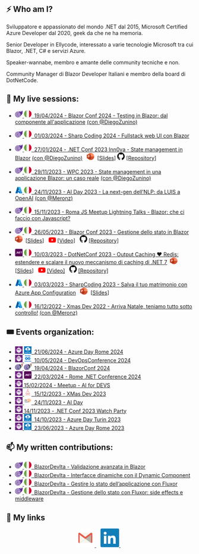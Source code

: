 ## ⚡ Who am I?

Sviluppatore e appassionato del mondo .NET dal 2015, Microsoft Certified Azure Developer dal 2020, geek da che ne ha memoria. 

Senior Developer in Ellycode, interessato a varie tecnologie Microsoft tra cui Blazor, .NET, C# e servizi Azure. 

Speaker-wannabe, membro e amante delle community tecniche e non.

Community Manager di Blazor Developer Italiani e membro della board di DotNetCode.

## 💬 My live sessions:

- [<img width="20" src="https://raw.githubusercontent.com/fabio-sp/fabio-sp/main/images/blazor.png">&nbsp;<img width="20" src="https://raw.githubusercontent.com/fabio-sp/fabio-sp/main/images/ita_flag.png">&nbsp;&nbsp;19/04/2024 - Blazor Conf 2024 - Testing in Blazor: dal componente all'applicazione](https://blazorconf.it) [(con @DiegoZunino)](https://github.com/DiegoZunino) &nbsp;
- [<img width="20" src="https://raw.githubusercontent.com/fabio-sp/fabio-sp/main/images/blazor.png">&nbsp;<img width="20" src="https://raw.githubusercontent.com/fabio-sp/fabio-sp/main/images/ita_flag.png">&nbsp;&nbsp;01/03/2024 - Sharp Coding 2024 - Fullstack web UI con Blazor](https://conf.sharpcoding.it/program)
- [<img width="20" src="https://raw.githubusercontent.com/fabio-sp/fabio-sp/main/images/blazor.png">&nbsp;<img width="20" src="https://raw.githubusercontent.com/fabio-sp/fabio-sp/main/images/ita_flag.png">&nbsp;&nbsp;27/01/2024 - .NET Conf 2023 Inn0va - State management in Blazor](https://netconf2023.1nn0va.it/agenda.html) [(con @DiegoZunino)](https://github.com/DiegoZunino) &nbsp; <img width="20" src="https://raw.githubusercontent.com/fabio-sp/fabio-sp/main/images/powerpoint.png">&nbsp; [[Slides](https://github.com/fabio-sp/StateManagement.Demo/blob/master/NetConf2023_1nn0va_StateManagementBlazor.pdf)] <img width="20" src="https://raw.githubusercontent.com/fabio-sp/fabio-sp/main/images/github.svg"> [[Repository]](https://github.com/fabio-sp/StateManagement.Demo)

- [<img width="20" src="https://raw.githubusercontent.com/fabio-sp/fabio-sp/main/images/blazor.png">&nbsp;<img width="20" src="https://raw.githubusercontent.com/fabio-sp/fabio-sp/main/images/ita_flag.png">&nbsp;&nbsp;29/11/2023 - WPC 2023 - State management in una applicazione Blazor: un caso reale](https://www.wpc.education/agenda) [(con @DiegoZunino)](https://github.com/DiegoZunino)
- [<img width="20" src="https://raw.githubusercontent.com/fabio-sp/fabio-sp/main/images/azure.png">&nbsp;<img width="20" src="https://raw.githubusercontent.com/fabio-sp/fabio-sp/main/images/ita_flag.png">&nbsp;&nbsp;24/11/2023 - AI Day 2023 - La next-gen dell’NLP: da LUIS a OpenAI](https://youtu.be/Zx10roym5lA?t=23064) [(con @Meronz)](https://github.com/meronz)
- [<img width="20" src="https://raw.githubusercontent.com/fabio-sp/fabio-sp/main/images/blazor.png">&nbsp;<img width="20" src="https://raw.githubusercontent.com/fabio-sp/fabio-sp/main/images/ita_flag.png">&nbsp;&nbsp;15/11/2023 - Roma JS Meetup Lightning Talks - Blazor: che ci faccio con Javascript?](https://www.linkedin.com/posts/romajs_lightning-talk-per-il-meetup-di-questo-mese-activity-7129810272914919424-enFe)
- [<img width="20" src="https://raw.githubusercontent.com/fabio-sp/fabio-sp/main/images/blazor.png">&nbsp;<img width="20" src="https://raw.githubusercontent.com/fabio-sp/fabio-sp/main/images/ita_flag.png">&nbsp;&nbsp;26/05/2023 - Blazor Conf 2023 - Gestione dello stato in Blazor](https://blazorconf.it/)&nbsp; <img width="20" src="https://raw.githubusercontent.com/fabio-sp/fabio-sp/main/images/powerpoint.png">&nbsp; [[Slides](https://github.com/fabio-sp/BlazorConf.StateManagement.Demo/blob/master/Deck_Blazor_State_Management.pptx)] &nbsp; <img width="20" src="https://raw.githubusercontent.com/fabio-sp/fabio-sp/main/images/youtube.png"> [[Video]](https://www.youtube.com/watch?v=s9bxO5fHDsc) &nbsp; <img width="20" src="https://raw.githubusercontent.com/fabio-sp/fabio-sp/main/images/github.svg"> [[Repository]](https://github.com/fabio-sp/BlazorConf.StateManagement.Demo)
- [<img width="20" src="https://raw.githubusercontent.com/fabio-sp/fabio-sp/main/images/dot-net.png">&nbsp;<img width="20" src="https://raw.githubusercontent.com/fabio-sp/fabio-sp/main/images/ita_flag.png">&nbsp;&nbsp;10/03/2023 - DotNetConf 2023 - Output Caching ❤️ Redis: estendere e scalare il nuovo meccanismo di caching di .NET 7](https://www.dotnetconf.it/)&nbsp; <img width="20" src="https://raw.githubusercontent.com/fabio-sp/fabio-sp/main/images/powerpoint.png">&nbsp; [[Slides](conferences/20230310_DotNetConf2023/Deck_Output_Caching_Loves_Redis.pptx)] &nbsp; <img width="20" src="https://raw.githubusercontent.com/fabio-sp/fabio-sp/main/images/youtube.png"> [[Video]](https://youtu.be/Mrk-TS2NCqs?t=27314) &nbsp; <img width="20" src="https://raw.githubusercontent.com/fabio-sp/fabio-sp/main/images/github.svg"> [[Repository]](https://github.com/fabio-sp/RedisOutputCacheDemo)
- [<img width="20" src="https://raw.githubusercontent.com/fabio-sp/fabio-sp/main/images/azure.png">&nbsp;<img width="20" src="https://raw.githubusercontent.com/fabio-sp/fabio-sp/main/images/ita_flag.png">&nbsp;&nbsp;03/03/2023 - SharpCoding 2023 - Salva il tuo matrimonio con Azure App Configuration](https://conf.sharpcoding.it/) &nbsp; <img width="20" src="https://raw.githubusercontent.com/fabio-sp/fabio-sp/main/images/powerpoint.png">&nbsp; [[Slides](conferences/20230303_SharpCoding2023/Deck_Azure_App_Configuration.pptx)]
- [<img width="20" src="https://raw.githubusercontent.com/fabio-sp/fabio-sp/main/images/azure.png">&nbsp;<img width="20" src="https://raw.githubusercontent.com/fabio-sp/fabio-sp/main/images/ita_flag.png">&nbsp;&nbsp;16/12/2022 - Xmas Dev 2022 - Arriva Natale, teniamo tutto sotto controllo!](https://youtu.be/U-elMombZo4?t=2484) [(con @Meronz)](https://github.com/meronz)

## 🎟️ Events organization:
- [<img width="20" src="https://raw.githubusercontent.com/fabio-sp/fabio-sp/main/images/dotnetcode.png">&nbsp;<img width="20" src="https://raw.githubusercontent.com/fabio-sp/fabio-sp/main/images/azureday.png">&nbsp;&nbsp;21/06/2024 - Azure Day Rome 2024](https://azureday.it/)
- [<img width="20" src="https://raw.githubusercontent.com/fabio-sp/fabio-sp/main/images/dotnetcode.png">&nbsp;<img width="20" src="https://raw.githubusercontent.com/fabio-sp/fabio-sp/main/images/devopsconf.png">&nbsp;&nbsp;10/05/2024 - DevOpsConference 2024](https://devopsconf.dotnetdev.it)
- [<img width="20" src="https://raw.githubusercontent.com/fabio-sp/fabio-sp/main/images/blazordevita.png">&nbsp;<img width="20" src="https://raw.githubusercontent.com/fabio-sp/fabio-sp/main/images/blazordevita.png">&nbsp;&nbsp;19/04/2024 - BlazorConf 2024](https://blazorconf.it/)
- [<img width="20" src="https://raw.githubusercontent.com/fabio-sp/fabio-sp/main/images/dotnetcode.png">&nbsp;<img width="20" src="https://raw.githubusercontent.com/fabio-sp/fabio-sp/main/images/dotnetconf.png">&nbsp;&nbsp;22/03/2024 - Rome .NET Conference 2024](https://dotnetconf.it)
- [<img width="20" src="https://raw.githubusercontent.com/fabio-sp/fabio-sp/main/images/dotnetcode.png">&nbsp;15/02/2024 - Meetup - AI for DEVS](https://www.eventbrite.it/e/biglietti-meetup-ai-for-devs-from-intellisense-to-suggestions-with-github-copilot-810044634307?aff=oddtdtcreator)
- [<img width="20" src="https://raw.githubusercontent.com/fabio-sp/fabio-sp/main/images/dotnetcode.png">&nbsp;<img width="20" src="https://raw.githubusercontent.com/fabio-sp/fabio-sp/main/images/xmasdev.png">&nbsp;&nbsp;15/12/2023 - XMas Dev 2023](https://xmasdev.net/)
- [<img width="20" src="https://raw.githubusercontent.com/fabio-sp/fabio-sp/main/images/dotnetcode.png">&nbsp;<img width="20" src="https://raw.githubusercontent.com/fabio-sp/fabio-sp/main/images/aiday.png">&nbsp;&nbsp;24/11/2023 - AI Day](https://aiday.dotnetdev.it/)
- [<img width="20" src="https://raw.githubusercontent.com/fabio-sp/fabio-sp/main/images/dotnetcode.png">&nbsp;14/11/2023 - .NET Conf 2023 Watch Party](https://www.eventbrite.it/e/biglietti-net-conf-2023-watch-party-737857450497?aff=oddtdtcreator)
- [<img width="20" src="https://raw.githubusercontent.com/fabio-sp/fabio-sp/main/images/dotnetcode.png">&nbsp;<img width="20" src="https://raw.githubusercontent.com/fabio-sp/fabio-sp/main/images/azureday.png">&nbsp;&nbsp;14/10/2023 - Azure Day Turin 2023](https://azureday.it/)
- [<img width="20" src="https://raw.githubusercontent.com/fabio-sp/fabio-sp/main/images/dotnetcode.png">&nbsp;<img width="20" src="https://raw.githubusercontent.com/fabio-sp/fabio-sp/main/images/azureday.png">&nbsp;&nbsp;23/06/2023 - Azure Day Rome 2023](https://azureday.it/)

## 📫 My written contributions:

- [<img width="20" src="https://raw.githubusercontent.com/fabio-sp/fabio-sp/main/images/blazor.png">&nbsp;<img width="20" src="https://raw.githubusercontent.com/fabio-sp/fabio-sp/main/images/ita_flag.png">&nbsp;&nbsp;BlazorDevIta - Validazione avanzata in Blazor](https://blazordev.it/articoli/validazione-avanzata-in-blazor/)
- [<img width="20" src="https://raw.githubusercontent.com/fabio-sp/fabio-sp/main/images/blazor.png">&nbsp;<img width="20" src="https://raw.githubusercontent.com/fabio-sp/fabio-sp/main/images/ita_flag.png">&nbsp;&nbsp;BlazorDevIta - Interfacce dinamiche con il Dynamic Component](https://blazordev.it/articoli/interfacce-dinamiche-con-il-dynamic-component/)
- [<img width="20" src="https://raw.githubusercontent.com/fabio-sp/fabio-sp/main/images/blazor.png">&nbsp;<img width="20" src="https://raw.githubusercontent.com/fabio-sp/fabio-sp/main/images/ita_flag.png">&nbsp;&nbsp;BlazorDevIta - Gestire lo stato dell’applicazione con Fluxor](https://blazordev.it/articoli/gestire-lo-stato-dellapplicazione-con-fluxor/)
- [<img width="20" src="https://raw.githubusercontent.com/fabio-sp/fabio-sp/main/images/blazor.png">&nbsp;<img width="20" src="https://raw.githubusercontent.com/fabio-sp/fabio-sp/main/images/ita_flag.png">&nbsp;&nbsp;BlazorDevIta - Gestione dello stato con Fluxor: side effects e middleware](https://blazordev.it/articoli/gestione-dello-stato-con-fluxor-side-effects-e-middleware/)

## 🔗 My links
<p align="center">
    <a href="mailto:spaziani.fa@gmail.com">
        <img width="50" src="https://raw.githubusercontent.com/fabio-sp/fabio-sp/main/images/email.svg" >
    </a>&nbsp;&nbsp;
    <a href="https://www.linkedin.com/in/fabio-spaz/">
        <img width="50" src="https://raw.githubusercontent.com/fabio-sp/fabio-sp/main/images/linkedin.svg" >
    </a>&nbsp;&nbsp;
</p>
